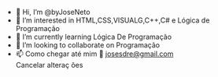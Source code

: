  - 👋 Hi, I’m @byJoseNeto
- 👀 I’m interested in HTML,CSS,VISUALG,C++,C# e Lógica de Programação 
- 🌱 I’m currently learning  Lógica De Programação 
- 💞️ I’m looking to collaborate on  Programação 
- 📫 Como chegar até mim 📧 josesdre@gmail.com  
Cancelar alteraç  ões 
<!---
byJoseNeto/byJoseNeto is a ✨ special ✨ repository because its `README.md` (this file) appears on your GitHub profile.
You can click the Preview link to take a look at your changes.
--->
